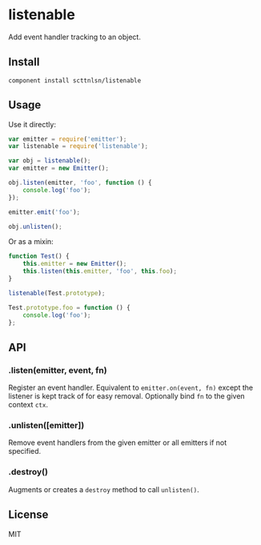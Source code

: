 listenable
==========

Add event handler tracking to an object.

## Install

    component install scttnlsn/listenable

## Usage

Use it directly:

```js
var emitter = require('emitter');
var listenable = require('listenable');

var obj = listenable();
var emitter = new Emitter();

obj.listen(emitter, 'foo', function () {
    console.log('foo');
});

emitter.emit('foo');

obj.unlisten();
```

Or as a mixin:

```js
function Test() {
    this.emitter = new Emitter();
    this.listen(this.emitter, 'foo', this.foo);
}

listenable(Test.prototype);

Test.prototype.foo = function () {
    console.log('foo');
};
```

## API

### .listen(emitter, event, fn)

Register an event handler.  Equivalent to `emitter.on(event, fn)` except the listener is kept track of for easy removal.  Optionally bind `fn` to the given context `ctx`.

### .unlisten([emitter])

Remove event handlers from the given emitter or all emitters if not specified.

### .destroy()

Augments or creates a `destroy` method to call `unlisten()`.

## License

MIT